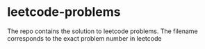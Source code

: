 # leetcode-problems

The repo contains the solution to leetcode problems. The filename corresponds to the exact problem number in leetcode
